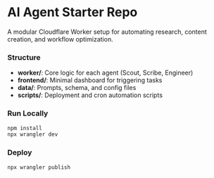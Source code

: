 # AI Agent Starter Repo

A modular Cloudflare Worker setup for automating research, content creation, and workflow optimization.

### Structure
- **worker/**: Core logic for each agent (Scout, Scribe, Engineer)
- **frontend/**: Minimal dashboard for triggering tasks
- **data/**: Prompts, schema, and config files
- **scripts/**: Deployment and cron automation scripts

### Run Locally
```bash
npm install
npx wrangler dev
```

### Deploy
```bash
npx wrangler publish
```

